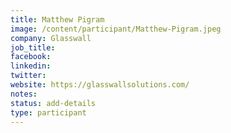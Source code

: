 ```yaml
---
title: Matthew Pigram
image: /content/participant/Matthew-Pigram.jpeg
company: Glasswall
job_title:
facebook:
linkedin:
twitter:
website: https://glasswallsolutions.com/
notes:
status: add-details
type: participant
---
```


<!-- put more details about participant here -->
